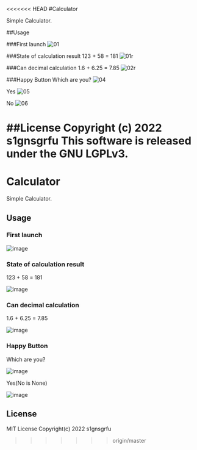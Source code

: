 <<<<<<< HEAD
#Calculator

Simple Calculator.

##Usage

###First launch
![01](https://user-images.githubusercontent.com/52664734/153429320-b787f3b8-a744-47d7-a40e-d9be808c3434.png)

###State of calculation result
123 + 58 = 181
![01r](https://user-images.githubusercontent.com/52664734/153429762-a06dd652-9d02-4091-aba5-40706418968c.png)

###Can decimal calculation
1.6 + 6.25 = 7.85
![02r](https://user-images.githubusercontent.com/52664734/153429776-80710146-ceb6-4f07-b5af-c2c54beedafb.png)

###Happy Button
Which are you?
![04](https://user-images.githubusercontent.com/52664734/153429876-be91a68d-d13a-44f5-88f1-42dcb1491fc2.png)

Yes
![05](https://user-images.githubusercontent.com/52664734/153429888-0973b2a0-2a0e-4e99-841c-5c08b473c698.png)

No
![06](https://user-images.githubusercontent.com/52664734/153429933-4d451130-6ad1-413f-a6df-ced6c6f5cc0a.png)

##License
Copyright (c) 2022 s1gnsgrfu
This software is released under the GNU LGPLv3.
=======
# Calculator

Simple Calculator.

## Usage

### First launch

![image](https://user-images.githubusercontent.com/52664734/152679995-77d27474-652e-4fbe-a9d6-e5bc0d3d0b2d.png)

### State of calculation result
123 + 58 = 181

![image](https://user-images.githubusercontent.com/52664734/152680109-f3cc8292-7492-40b3-bcca-5406f0e81130.png)

### Can decimal calculation
1.6 + 6.25 = 7.85

![image](https://user-images.githubusercontent.com/52664734/152680425-2d05bfa4-5fa5-4f0a-aab4-78d46430c659.png)

### Happy Button
Which are you?

![image](https://user-images.githubusercontent.com/52664734/152680214-408ee24e-972b-40f0-a45d-a52294aaaa39.png)

Yes(No is None)

![image](https://user-images.githubusercontent.com/52664734/152680248-292fafb6-d393-416c-b300-7018d20cc173.png)

## License
MIT License Copyright(c) 2022 s1gnsgrfu
>>>>>>> origin/master
